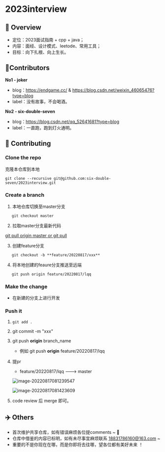 # 2023interview

## 📖 Overview

- 定位：2023面试指南 + cpp + java；
- 内容：面经、设计模式、leetode、常用工具；
- 目标：向下扎根、向上生长。

## :raising_hand:Contributors

**No1 - joker** 

- blog：https://endgame.cc/ & https://blog.csdn.net/weixin_46065476?type=blog
- label：没有故事，不会喝酒。

**No2 - six-double-seven** 

- blog：https://blog.csdn.net/qq_52641681?type=blog
- label：一直跑，跑到灯火通明。

## 👏 Contributing

### Clone the repo

克隆本仓库到本地

```git
git clone --recursive git@github.com:six-double-seven/2023interview.git
```

### Create a branch

1. 本地仓库切换至master分支

```git
   git checkout master
```

2. 拉取master分支最新代码

[git pull origin master or git pull](https://blog.csdn.net/qq_41306423/article/details/101701991)

3. 创建feature分支

```git
   git checkout -b **feature/20220817/xxx**
```

4. 将本地创建的feaure分支推送至远端

```git
   git push origin feature/20220817/lqq
```


### Make the change

- 在新建的分支上进行开发

### Push it

1. `git add .`

2. git commit -m "xxx"

3. git push **origin** branch_name

   - 例如 git push **origin** feature/20220817/lqq

4. 提pr  

   - feature/20220817/lqq  --->  master

   ![image-20220817081239547](http://six-double-seven.oss-cn-beijing.aliyuncs.com/img/image-20220817081239547.png)

   

   ![image-20220817081423609](http://six-double-seven.oss-cn-beijing.aliyuncs.com/img/image-20220817081423609.png)

   

5. code review 后 merge 即可。

## ✈️ Others

- 首次维护共享仓库，如有错误麻烦各位提comments ~ 🤭
- 仓库中借鉴的内容已标明，如有未尽事宜麻烦联系 18831786160@163.com ~
- 重要的不是你现在在哪，而是你即将去往哪，望各位都有美好未来 ！ 
